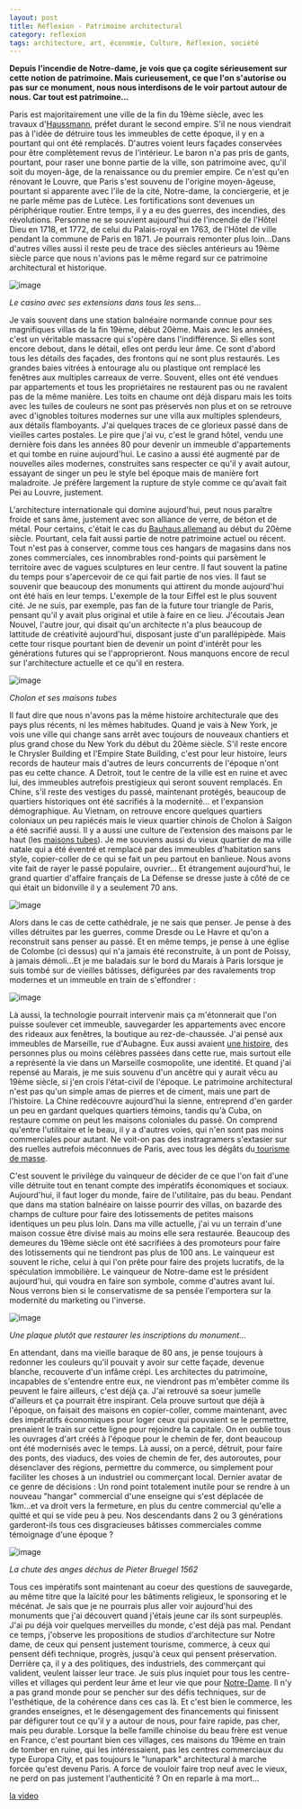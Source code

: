 ```yaml
---
layout: post
title: Réflexion - Patrimoine architectural
category: reflexion
tags: architecture, art, économie, Culture, Réflexion, société
---
```

**Depuis l'incendie de Notre-dame, je vois que ça cogite sérieusement sur cette notion de patrimoine. Mais curieusement, ce que l'on s'autorise ou pas sur ce monument, nous nous interdisons de le voir partout autour de nous. Car tout est patrimoine...**

Paris est majoritairement une ville de la fin du 19ème siècle, avec les travaux d'<a href="https://fr.wikipedia.org/wiki/Georges_Eugène_Haussmann">Haussmann</a>, préfet durant le second empire. S'il ne nous viendrait pas à l'idée de détruire tous les immeubles de cette époque, il y en a pourtant qui ont été remplacés. D'autres voient leurs façades conservées pour être complètement revus de l'intérieur. Le baron n'a pas pris de gants, pourtant, pour raser une bonne partie de la ville, son patrimoine avec, qu'il soit du moyen-âge, de la renaissance ou du premier empire. Ce n'est qu'en rénovant le Louvre, que Paris s'est souvenu de l'origine moyen-âgeuse, pourtant si apparente avec l'ile de la cité, Notre-dame, la conciergerie, et je ne parle même pas de Lutèce. Les fortifications sont devenues un périphérique routier. Entre temps, il y a eu des guerres, des incendies, des révolutions. Personne ne se souvient aujourd'hui de l'incendie de l'Hôtel Dieu en 1718, et 1772, de celui du Palais-royal en 1763, de l'Hôtel de ville pendant la commune de Paris en 1871. Je pourrais remonter plus loin...Dans d'autres villes aussi il reste peu de trace des siècles antérieurs au 19ème siècle parce que nous n'avions pas le même regard sur ce patrimoine architectural et historique.

![image](https://cheziceman.files.wordpress.com/2019/05/2019-05-11_03-14-051657094920.jpg)

*Le casino avec ses extensions dans tous les sens...*

Je vais souvent dans une station balnéaire normande connue pour ses magnifiques villas de la fin 19ème, début 20ème. Mais avec les années, c'est un véritable massacre qui s'opère dans l'indifférence. Si elles sont encore debout, dans le détail, elles ont perdu leur âme. Ce sont d'abord tous les détails des façades, des frontons qui ne sont plus restaurés. Les grandes baies vitrées à entourage alu ou plastique ont remplacé les fenêtres aux multiples carreaux de verre. Souvent, elles ont été vendues par appartements et tous les propriétaires ne restaurent pas ou ne ravalent pas de la même manière. Les toits en chaume ont déjà disparu mais les toits avec les tuiles de couleurs ne sont pas préservés non plus et on se retrouve avec d'ignobles toitures modernes sur une villa aux multiples splendeurs, aux détails flamboyants. J'ai quelques traces de ce glorieux passé dans de vieilles cartes postales. Le pire que j'ai vu, c'est le grand hôtel, vendu une dernière fois dans les années 80 pour devenir un immeuble d'appartements et qui tombe en ruine aujourd'hui. Le casino a aussi été augmenté par de nouvelles ailes modernes, construites sans respecter ce qu'il y avait autour, essayant de singer un peu le style bel époque mais de manière fort maladroite. Je préfère largement la rupture de style comme ce qu'avait fait Pei au Louvre, justement.

L'architecture internationale qui domine aujourd'hui, peut nous paraître froide et sans âme, justement avec son alliance de verre, de béton et de métal. Pour certains, c'était le cas du <a href="https://fr.wikipedia.org/wiki/Bauhaus">Bauhaus allemand</a> au début du 20ème siècle. Pourtant, cela fait aussi partie de notre patrimoine actuel ou récent. Tout n'est pas à conserver, comme tous ces hangars de magasins dans nos zones commerciales, ces innombrables rond-points qui parsèment le territoire avec de vagues sculptures en leur centre. Il faut souvent la patine du temps pour s'apercevoir de ce qui fait partie de nos vies. Il faut se souvenir que beaucoup des monuments qui attirent du monde aujourd'hui ont été haïs en leur temps. L'exemple de la tour Eiffel est le plus souvent cité. Je ne suis, par exemple, pas fan de la future tour triangle de Paris, pensant qu'il y avait plus original et utile à faire en ce lieu. J'écoutais Jean Nouvel, l'autre jour, qui disait qu'un architecte n'a plus beaucoup de lattitude de créativité aujourd'hui, disposant juste d'un parallépipède. Mais cette tour risque pourtant bien de devenir un point d'intérêt pour les générations futures qui se l'approprieront. Nous manquons encore de recul sur l'architecture actuelle et ce qu'il en restera.

![image](https://cheziceman.files.wordpress.com/2019/05/7738061212_d0c216ed95_k.jpg)

*Cholon et ses maisons tubes*

Il faut dire que nous n'avons pas la même histoire architecturale que des pays plus récents, ni les mêmes habitudes. Quand je vais à New York, je vois une ville qui change sans arrêt avec toujours de nouveaux chantiers et plus grand chose du New York du début du 20ème siècle. S'il reste encore le Chrysler Building et l'Empire State Building, c'est pour leur histoire, leurs records de hauteur mais d'autres de leurs concurrents de l'époque n'ont pas eu cette chance. A Detroit, tout le centre de la ville est en ruine et avec lui, des immeubles autrefois prestigieux qui seront souvent remplacés. En Chine, s'il reste des vestiges du passé, maintenant protégés, beaucoup de quartiers historiques ont été sacrifiés à la modernité... et l'expansion démographique. Au Vietnam, on retrouve encore quelques quartiers coloniaux un peu rapiécés mais le vieux quartier chinois de Cholon à Saigon a été sacrifié aussi. Il y a aussi une culture de l'extension des maisons par le haut (les <a href="https://maison-monde.com/maisons-tubes-de-hanoi/">maisons tubes</a>). Je me souviens aussi du vieux quartier de ma ville natale qui a été éventré et remplacé par des immeubles d'habitation sans style, copier-coller de ce qui se fait un peu partout en banlieue. Nous avons vite fait de rayer le passé populaire, ouvrier... Et étrangement aujourd'hui, le grand quartier d'affaire français de La Défense se dresse juste à côté de ce qui était un bidonville il y a seulement 70 ans. 

![image](https://cheziceman.files.wordpress.com/2019/05/colombe.jpeg)

Alors dans le cas de cette cathédrale, je ne sais que penser. Je pense à des villes détruites par les guerres, comme Dresde ou Le Havre et qu'on a reconstruit sans penser au passé. Et en même temps, je pense à une église de Colombe (ci dessus) qui n'a jamais été reconstruite, à un pont de Poissy, à jamais démoli...Et je me baladais sur le bord du Marais à Paris lorsque je suis tombé sur de vieilles bâtisses, défigurées par des ravalements trop modernes et un immeuble en train de s'effondrer : 

![image](https://cheziceman.files.wordpress.com/2019/05/img_20190507_152353-011926559615.jpeg)

Là aussi, la technologie pourrait intervenir mais ça m'étonnerait que l'on puisse soulever cet immeuble, sauvegarder les appartements avec encore des rideaux aux fenêtres, la boutique au rez-de-chaussée. J'ai pensé aux immeubles de Marseille, rue d'Aubagne. Eux aussi avaient <a href="https://fr.wikipedia.org/wiki/Rue_d%27Aubagne">une histoire</a>, des personnes plus ou moins célèbres passées dans cette rue, mais surtout elle a représenté la vie dans un Marseille cosmopolite, une identité. Et quand j'ai repensé au Marais, je me suis souvenu d'un ancêtre qui y aurait vécu au 19ème siècle, si j'en crois l'état-civil de l'époque. Le patrimoine architectural n'est pas qu'un simple amas de pierres et de ciment, mais une part de l'histoire. La Chine redécouvre aujourd'hui la sienne, entreprend d'en garder un peu en gardant quelques quartiers témoins, tandis qu'à Cuba, on restaure comme on peut les maisons coloniales du passé. On comprend qu'entre l'utilitaire et le beau, il y a d'autres voies, qui n'en sont pas moins commerciales pour autant. Ne voit-on pas des instragramers s'extasier sur des ruelles autrefois méconnues de Paris, avec tous les dégâts du<a href="https://www.monde-diplomatique.fr/2019/05/DUTEURTRE/59864"> tourisme de masse</a>. 

C'est souvent le privilège du vainqueur de décider de ce que l'on fait d'une ville détruite tout en tenant compte des impératifs économiques et sociaux. Aujourd'hui, il faut loger du monde, faire de l'utilitaire, pas du beau. Pendant que dans ma station balnéaire on laisse pourrir des villas, on bazarde des champs de culture pour faire des lotissements de petites maisons identiques un peu plus loin. Dans ma ville actuelle, j'ai vu un terrain d'une maison cossue être divisé mais au moins elle sera restaurée. Beaucoup des demeures du 19ème siècle ont été sacrifiées à des promoteurs pour faire des lotissements qui ne tiendront pas plus de 100 ans. Le vainqueur est souvent le riche, celui à qui l'on prête pour faire des projets lucratifs, de la spéculation immobilière. Le vainqueur de Notre-dame est le président aujourd'hui, qui voudra en faire son symbole, comme d'autres avant lui. Nous verrons bien si le conservatisme de sa pensée l'emportera sur la modernité du marketing ou l'inverse.

![image](https://cheziceman.files.wordpress.com/2019/05/img_20181023_095100_hdr2146166127.jpg)

*Une plaque plutôt que restaurer les inscriptions du monument...*

En attendant, dans ma vieille baraque de 80 ans, je pense toujours à redonner les couleurs qu'il pouvait y avoir sur cette façade, devenue blanche, recouverte d'un infâme crépi. Les architectes du patrimoine, incapables de s'entendre entre eux, ne viendront pas m'embêter comme ils peuvent le faire ailleurs, c'est déjà ça. J'ai retrouvé sa soeur jumelle d'ailleurs et ça pourrait être inspirant. Cela prouve surtout que déjà à l'époque, on faisait des maisons en copier-coller, comme maintenant, avec des impératifs économiques pour loger ceux qui pouvaient se le permettre, prenaient le train sur cette ligne pour rejoindre la capitale. On en oublie tous les ouvrages d'art créés à l'époque pour le chemin de fer, dont beaucoup ont été modernisés avec le temps. Là aussi, on a percé, détruit, pour faire des ponts, des viaducs, des voies de chemin de fer, des autoroutes, pour désenclaver des régions, permettre du commerce, ou simplement pour faciliter les choses à un industriel ou commerçant local. Dernier avatar de ce genre de décisions : Un rond point totalement inutile pour se rendre à un nouveau "hangar" commercial d'une enseigne qui s'est déplacée de 1km...et va droit vers la fermeture, en plus du centre commercial qu'elle a quitté et qui se vide peu à peu. Nos descendants dans 2 ou 3 générations garderont-ils tous ces disgracieuses bâtisses commerciales comme témoignage d'une époque ?

![image](https://upload.wikimedia.org/wikipedia/commons/thumb/9/9d/Pieter_Bruegel_the_Elder_-_The_Fall_of_the_Rebel_Angels_-_Google_Art_Project.jpg/1200px-Pieter_Bruegel_the_Elder_-_The_Fall_of_the_Rebel_Angels_-_Google_Art_Project.jpg)

*La chute des anges déchus de Pieter Bruegel 1562*

Tous ces impératifs sont maintenant au coeur des questions de sauvegarde, au même titre que la laïcité pour les bâtiments religieux, le sponsoring et le mécénat.  Je sais que je ne pourrais plus aller voir aujourd'hui des monuments que j'ai découvert quand j'étais jeune car ils sont surpeuplés. J'ai pu déjà voir quelques merveilles du monde, c'est déjà pas mal. Pendant ce temps, j'observe les propositions de studios d'architecture sur Notre dame, de ceux qui pensent justement tourisme, commerce, à ceux qui pensent défi technique, progrès, jusqu'à ceux qui pensent préservation. Derrière ça, il y a des politiques, des industriels, des commerçant qui valident, veulent laisser leur trace. Je suis plus inquiet pour tous les centre-villes et villages qui perdent leur âme et leur vie que pour <a href="https://cheziceman.wordpress.com/2019/04/20/blog-notre-dame-nos-drames/">Notre-Dame</a>. Il n'y a pas grand monde pour se pencher sur des défis techniques, sur de l'esthétique, de la cohérence dans ces cas là. Et c'est bien le commerce, les grandes enseignes, et le désengagement des financements qui finissent par défigurer tout ce qu'il y a autour de nous, pour faire rapide, pas cher, mais peu durable. Lorsque la belle famille chinoise du beau frère est venue en France, c'est pourtant bien ces villages, ces maisons du 19ème en train de tomber en ruine, qui les intéressaient, pas les centres commerciaux du type Europa City, et pas toujours le "lunapark" architectural à marche forcée qu'est devenu Paris. A force de vouloir faire trop neuf avec le vieux, ne perd on pas justement l'authenticité ? On en reparle à ma mort...

[la video](https://www.youtube.com/watch?v=TglgwKoh_Ww)


